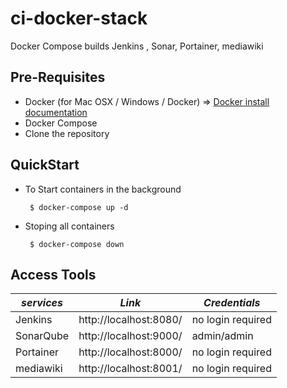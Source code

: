 # ci-docker-stack
Docker Compose builds Jenkins , Sonar, Portainer, mediawiki

Pre-Requisites
-------------
- Docker (for Mac OSX / Windows / Docker) => [Docker install documentation](https://docs.docker.com/install/)
- Docker Compose
- Clone the repository


QuickStart
-----------
- To Start containers in the background

	`` 
	$ docker-compose up -d
	``
- Stoping all containers

	`` 
	$ docker-compose down
	``

Access Tools
-----------

| *services* | *Link* | *Credentials* |
| ------------- | ------------- | ------------- |
| Jenkins | http://localhost:8080/ | no login required |
| SonarQube | http://localhost:9000/ | admin/admin |
| Portainer | http://localhost:8000/ | no login required |
| mediawiki | http://localhost:8001/ | no login required |

